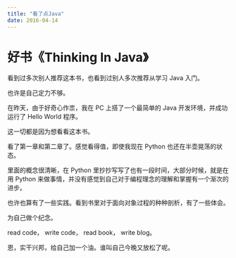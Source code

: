 ```yaml
---
title: "看了点Java"
date: 2016-04-14
---
```


# 好书《Thinking In Java》

看到过多次别人推荐这本书，也看到过别人多次推荐从学习 Java 入门。

也许是自己定力不够。

在昨天，由于好奇心作祟，我在 PC 上搭了一个最简单的 Java 开发环境，并成功运行了 Hello World 程序。

这一切都是因为想看看这本书。

看了第一章和第二章了。感觉看得值，即使我现在 Python 也还在半壶晃荡的状态。

里面的概念很清晰，在 Python 里抄抄写写了也有一段时间，大部分时候，就是在用 Python 来做事情，并没有感觉到自己对于编程理念的理解和掌握有一个渐次的进步。

也许也算有了一些实践。看到书里对于面向对象过程的种种剖析，有了一些体会。

为自己做个纪念。

read code， write code， read book， write blog。

恩，实干兴邦，给自己加一个油。谁叫自己今晚又放松了呢。

